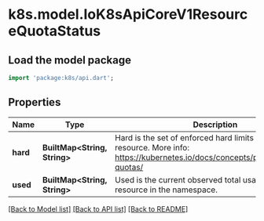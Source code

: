# k8s.model.IoK8sApiCoreV1ResourceQuotaStatus

## Load the model package
```dart
import 'package:k8s/api.dart';
```

## Properties
Name | Type | Description | Notes
------------ | ------------- | ------------- | -------------
**hard** | **BuiltMap&lt;String, String&gt;** | Hard is the set of enforced hard limits for each named resource. More info: https://kubernetes.io/docs/concepts/policy/resource-quotas/ | [optional] 
**used** | **BuiltMap&lt;String, String&gt;** | Used is the current observed total usage of the resource in the namespace. | [optional] 

[[Back to Model list]](../README.md#documentation-for-models) [[Back to API list]](../README.md#documentation-for-api-endpoints) [[Back to README]](../README.md)


